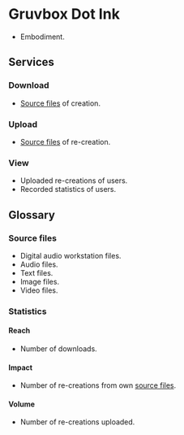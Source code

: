 # Gruvbox Dot Ink

- Embodiment.

## Services

### Download

- [Source files](#source-files) of creation.

### Upload

- [Source files](#source-files) of re-creation.

### View

- Uploaded re-creations of users.
- Recorded statistics of users.

## Glossary

### Source files

- Digital audio workstation files.
- Audio files.
- Text files.
- Image files.
- Video files.

### Statistics

#### Reach

- Number of downloads.

#### Impact

- Number of re-creations from own [source files](#source-files).

#### Volume

- Number of re-creations uploaded.
